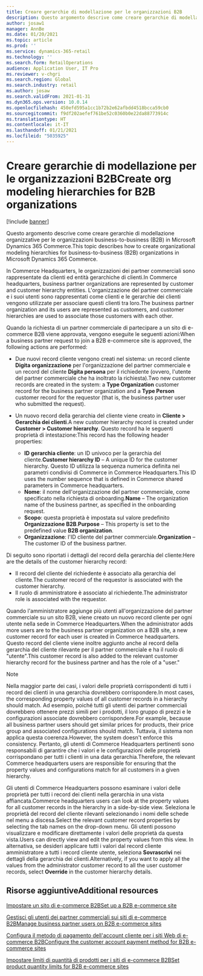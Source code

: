 ```yaml
---
title: Creare gerarchie di modellazione per le organizzazioni B2B
description: Questo argomento descrive come creare gerarchie di modellazione organizzative per le organizzazioni business-to-business (B2B).
author: josaw1
manager: AnnBe
ms.date: 01/20/2021
ms.topic: article
ms.prod: ''
ms.service: dynamics-365-retail
ms.technology: ''
ms.search.form: RetailOperations
audience: Application User, IT Pro
ms.reviewer: v-chgri
ms.search.region: Global
ms.search.industry: retail
ms.author: josaw
ms.search.validFrom: 2021-01-31
ms.dyn365.ops.version: 10.0.14
ms.openlocfilehash: 450efd595a1cc1b72b2e62afbdd4518bcca59cb0
ms.sourcegitcommit: f9df202aefef761be52c0360b0e22da88773914c
ms.translationtype: HT
ms.contentlocale: it-IT
ms.lasthandoff: 01/21/2021
ms.locfileid: "5035925"
---
```

# <a name="create-org-modeling-hierarchies-for-b2b-organizations"></a><span data-ttu-id="63107-103">Creare gerarchie di modellazione per le organizzazioni B2B</span><span class="sxs-lookup"><span data-stu-id="63107-103">Create org modeling hierarchies for B2B organizations</span></span>

[!include [banner](../../includes/banner.md)]

<span data-ttu-id="63107-104">Questo argomento descrive come creare gerarchie di modellazione organizzative per le organizzazioni business-to-business (B2B) in Microsoft Dynamics 365 Commerce.</span><span class="sxs-lookup"><span data-stu-id="63107-104">This topic describes how to create organizational modeling hierarchies for business-to-business (B2B) organizations in Microsoft Dynamics 365 Commerce.</span></span>

<span data-ttu-id="63107-105">In Commerce Headquarters, le organizzazioni dei partner commerciali sono rappresentate da clienti ed entità gerarchiche di clienti.</span><span class="sxs-lookup"><span data-stu-id="63107-105">In Commerce headquarters, business partner organizations are represented by customer and customer hierarchy entities.</span></span> <span data-ttu-id="63107-106">L'organizzazione del partner commerciale e i suoi utenti sono rappresentati come clienti e le gerarchie dei clienti vengono utilizzate per associare questi clienti tra loro.</span><span class="sxs-lookup"><span data-stu-id="63107-106">The business partner organization and its users are represented as customers, and customer hierarchies are used to associate those customers with each other.</span></span>

<span data-ttu-id="63107-107">Quando la richiesta di un partner commerciale di partecipare a un sito di e-commerce B2B viene approvata, vengono eseguite le seguenti azioni:</span><span class="sxs-lookup"><span data-stu-id="63107-107">When a business partner request to join a B2B e-commerce site is approved, the following actions are performed:</span></span>

- <span data-ttu-id="63107-108">Due nuovi record cliente vengono creati nel sistema: un record cliente **Digita organizzazione** per l'organizzazione del partner commerciale e un record del cliente **Digita persona** per il richiedente (ovvero, l'utente del partner commerciale che ha inoltrato la richiesta).</span><span class="sxs-lookup"><span data-stu-id="63107-108">Two new customer records are created in the system: a **Type Organization** customer record for the business partner organization and a **Type Person** customer record for the requestor (that is, the business partner user who submitted the request).</span></span>
- <span data-ttu-id="63107-109">Un nuovo record della gerarchia del cliente viene creato in **Cliente \> Gerarchia dei clienti**.</span><span class="sxs-lookup"><span data-stu-id="63107-109">A new customer hierarchy record is created under **Customer \> Customer hierarchy**.</span></span> <span data-ttu-id="63107-110">Questo record ha le seguenti proprietà di intestazione:</span><span class="sxs-lookup"><span data-stu-id="63107-110">This record has the following header properties:</span></span>

    - <span data-ttu-id="63107-111">**ID gerarchia cliente**: un ID univoco per la gerarchia del cliente.</span><span class="sxs-lookup"><span data-stu-id="63107-111">**Customer hierarchy ID** – A unique ID for the customer hierarchy.</span></span> <span data-ttu-id="63107-112">Questo ID utilizza la sequenza numerica definita nei parametri condivisi di Commerce in Commerce Headquarters.</span><span class="sxs-lookup"><span data-stu-id="63107-112">This ID uses the number sequence that is defined in Commerce shared parameters in Commerce headquarters.</span></span>
    - <span data-ttu-id="63107-113">**Nome**: il nome dell'organizzazione del partner commerciale, come specificato nella richiesta di onboarding.</span><span class="sxs-lookup"><span data-stu-id="63107-113">**Name** – The organization name of the business partner, as specified in the onboarding request.</span></span>
    - <span data-ttu-id="63107-114">**Scopo**: questa proprietà è impostata sul valore predefinito **Organizzazione B2B**.</span><span class="sxs-lookup"><span data-stu-id="63107-114">**Purpose** – This property is set to the predefined value **B2B organization**.</span></span>
    - <span data-ttu-id="63107-115">**Organizzazione**: l'ID cliente del partner commerciale.</span><span class="sxs-lookup"><span data-stu-id="63107-115">**Organization** – The customer ID of the business partner.</span></span>

<span data-ttu-id="63107-116">Di seguito sono riportati i dettagli del record della gerarchia del cliente:</span><span class="sxs-lookup"><span data-stu-id="63107-116">Here are the details of the customer hierarchy record:</span></span>

- <span data-ttu-id="63107-117">Il record del cliente del richiedente è associato alla gerarchia del cliente.</span><span class="sxs-lookup"><span data-stu-id="63107-117">The customer record of the requestor is associated with the customer hierarchy.</span></span>
- <span data-ttu-id="63107-118">Il ruolo di amministratore è associato al richiedente.</span><span class="sxs-lookup"><span data-stu-id="63107-118">The administrator role is associated with the requestor.</span></span>

<span data-ttu-id="63107-119">Quando l'amministratore aggiunge più utenti all'organizzazione del partner commerciale su un sito B2B, viene creato un nuovo record cliente per ogni utente nella sede in Commerce Headquarters.</span><span class="sxs-lookup"><span data-stu-id="63107-119">When the administrator adds more users are to the business partner organization on a B2B site, a new customer record for each user is created in Commerce headquarters.</span></span> <span data-ttu-id="63107-120">Questo record del cliente viene inoltre aggiunto anche al record della gerarchia del cliente rilevante per il partner commerciale e ha il ruolo di "utente".</span><span class="sxs-lookup"><span data-stu-id="63107-120">This customer record is also added to the relevant customer hierarchy record for the business partner and has the role of a "user."</span></span>

> [!NOTE]
> <span data-ttu-id="63107-121">Nella maggior parte dei casi, i valori delle proprietà corrispondenti di tutti i record dei clienti in una gerarchia dovrebbero corrispondere.</span><span class="sxs-lookup"><span data-stu-id="63107-121">In most cases, the corresponding property values of all customer records in a hierarchy should match.</span></span> <span data-ttu-id="63107-122">Ad esempio, poiché tutti gli utenti dei partner commerciali dovrebbero ottenere prezzi simili per i prodotti, il loro gruppo di prezzi e le configurazioni associate dovrebbero corrispondere.</span><span class="sxs-lookup"><span data-stu-id="63107-122">For example, because all business partner users should get similar prices for products, their price group and associated configurations should match.</span></span> <span data-ttu-id="63107-123">Tuttavia, il sistema non applica questa coerenza.</span><span class="sxs-lookup"><span data-stu-id="63107-123">However, the system doesn't enforce this consistency.</span></span> <span data-ttu-id="63107-124">Pertanto, gli utenti di Commerce Headquarters pertinenti sono responsabili di garantire che i valori e le configurazioni delle proprietà corrispondano per tutti i clienti in una data gerarchia.</span><span class="sxs-lookup"><span data-stu-id="63107-124">Therefore, the relevant Commerce headquarters users are responsible for ensuring that the property values and configurations match for all customers in a given hierarchy.</span></span>

<span data-ttu-id="63107-125">Gli utenti di Commerce Headquarters possono esaminare i valori delle proprietà per tutti i record dei clienti nella gerarchia in una vista affiancata.</span><span class="sxs-lookup"><span data-stu-id="63107-125">Commerce headquarters users can look at the property values for all customer records in the hierarchy in a side-by-side view.</span></span> <span data-ttu-id="63107-126">Seleziona le proprietà del record del cliente rilevanti selezionando i nomi delle schede nel menu a discesa.</span><span class="sxs-lookup"><span data-stu-id="63107-126">Select the relevant customer record properties by selecting the tab names on the drop-down menu.</span></span> <span data-ttu-id="63107-127">Gli utenti possono visualizzare e modificare direttamente i valori delle proprietà da questa vista.</span><span class="sxs-lookup"><span data-stu-id="63107-127">Users can directly view and edit the property values from this view.</span></span> <span data-ttu-id="63107-128">In alternativa, se desideri applicare tutti i valori dal record cliente amministratore a tutti i record cliente utente, seleziona **Sovrascrivi** nei dettagli della gerarchia dei clienti.</span><span class="sxs-lookup"><span data-stu-id="63107-128">Alternatively, if you want to apply all the values from the administrator customer record to all the user customer records, select **Override** in the customer hierarchy details.</span></span>

## <a name="additional-resources"></a><span data-ttu-id="63107-129">Risorse aggiuntive</span><span class="sxs-lookup"><span data-stu-id="63107-129">Additional resources</span></span>

[<span data-ttu-id="63107-130">Impostare un sito di e-commerce B2B</span><span class="sxs-lookup"><span data-stu-id="63107-130">Set up a B2B e-commerce site</span></span>](set-up-b2b-site.md)

[<span data-ttu-id="63107-131">Gestisci gli utenti dei partner commerciali sui siti di e-commerce B2B</span><span class="sxs-lookup"><span data-stu-id="63107-131">Manage business partner users on B2B e-commerce sites</span></span>](manage-b2b-users.md)

[<span data-ttu-id="63107-132">Configura il metodo di pagamento dell'account cliente per i siti Web di e-commerce B2B</span><span class="sxs-lookup"><span data-stu-id="63107-132">Configure the customer account payment method for B2B e-commerce sites</span></span>](payment-method.md)

[<span data-ttu-id="63107-133">Impostare limiti di quantità di prodotti per i siti di e-commerce B2B</span><span class="sxs-lookup"><span data-stu-id="63107-133">Set product quantity limits for B2B e-commerce sites</span></span>](quantity-limits.md)
